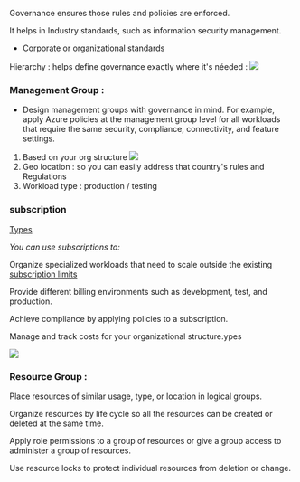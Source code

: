 Governance ensures those rules and policies are enforced.

It helps in Industry standards, such as information security management.
- Corporate or organizational standards

Hierarchy : helps define governance exactly where it's néeded : 
![](https://docs.microsoft.com/en-us/learn/wwl-azure/design-governance/media/governance-strategies.png)

### Management Group : 
- Design management groups with governance in mind. For example, apply Azure policies at the management group level for all workloads that require the same security, compliance, connectivity, and feature settings.

1. Based on your org structure 
![](https://docs.microsoft.com/en-us/learn/wwl-azure/design-governance/media/management-groups.png)
2. Geo location : so you can easily address that country's rules and Regulations
3. Workload type : production / testing 

### subscription 
[Types](https://azure.microsoft.com/en-us/support/legal/offer-details/)

*You can use subscriptions to:*

Organize specialized workloads that need to scale outside the existing [subscription limits](https://docs.microsoft.com/en-us/azure/azure-resource-manager/management/azure-subscription-service-limits)

Provide different billing environments such as development, test, and production.

Achieve compliance by applying policies to a subscription.

Manage and track costs for your organizational structure.ypes

![](https://docs.microsoft.com/en-us/learn/wwl-azure/design-governance/media/subscriptions-example.png)

### Resource Group : 
Place resources of similar usage, type, or location in logical groups.

Organize resources by life cycle so all the resources can be created or deleted at the same time.

Apply role permissions to a group of resources or give a group access to administer a group of resources.

Use resource locks to protect individual resources from deletion or change.
